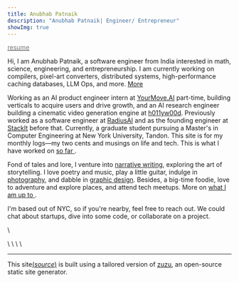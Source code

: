 ```yaml
---
title: Anubhab Patnaik
description: "Anubhab Patnaik| Engineer/ Entrepreneur"
showImg: true
---
```


[<span style="color: #777;"><i class="fa-file-invoice icon"></i> resume</span>](/resume.pdf)

Hi, I am Anubhab Patnaik, a software engineer from India interested in math, science, engineering, and entrepreneurship. I am currently working on compilers, pixel-art converters, distributed systems, high-performance caching databases, LLM Ops, and more. [More <i class="fa-arrow-right icon" ></i> ](https://github.com/anubhavpgit)

Working as an AI product engineer intern at [YourMove.AI](https://yourmove.ai) part-time, building verticals to acquire users and drive growth, and an AI research engineer building a cinematic video generation engine at [h011yw00d](https://x.com/h011yw00dAgent/). Previously worked as a software engineer at [RadiusAI](https://radius.ai/) and as the founding engineer at [StackIt](https://nowstackit.com) before that. Currently, a graduate student pursuing a Master's in Computer Engineering at New York University, Tandon. This site is for my monthly logs—my two cents and musings on life and tech. This is what I have worked on [so far <i class="fa-arrow-right icon" ></i> ](/journey.html).

Fond of tales and lore, I venture into [narrative writing](/blog/#life), exploring the art of storytelling. I love poetry and music, play a little guitar, indulge in [photography](/mementos.html), and dabble in [graphic design](https://dribbble.com/anubhabpatnaik). Besides, a big-time foodie, love to adventure and explore places, and attend tech meetups. More on [what I am up to <i class="fa-arrow-right icon" ></i> ](/current.html).

I'm based out of NYC, so if you're nearby, feel free to reach out. We could chat about startups, dive into some code, or collaborate on a project.

[<i class="fa-envelope icon"></i>](mailto:anubhabr50@gmail.com)  \   [<i class="fa-calendar-days icon"></i>](https://cal.com/anubhavp) 

[<i class="fa-github icon"></i>](https://github.com/anubhavpgit) \ [<i class="fa-linkedin icon"></i>](https://www.linkedin.com/in/anubhabpatnaik/) \ [<i class="fa-instagram icon"></i>](https://instagram.com/anubhavclicks) \ [<i class="fa-basketball icon"></i>](https://dribbble.com/anubhabpatnaik) \ [<i class="fa-earth-americas icon"></i>](https://anubhavp.dev/explored)

---

This site[(*source*)](https://github.com/anubhavpgit/anubhavpgit.github.io) is built using a tailored version of [zuzu](https://github.com/anubhavpgit/zuzu), an open-source static site generator.